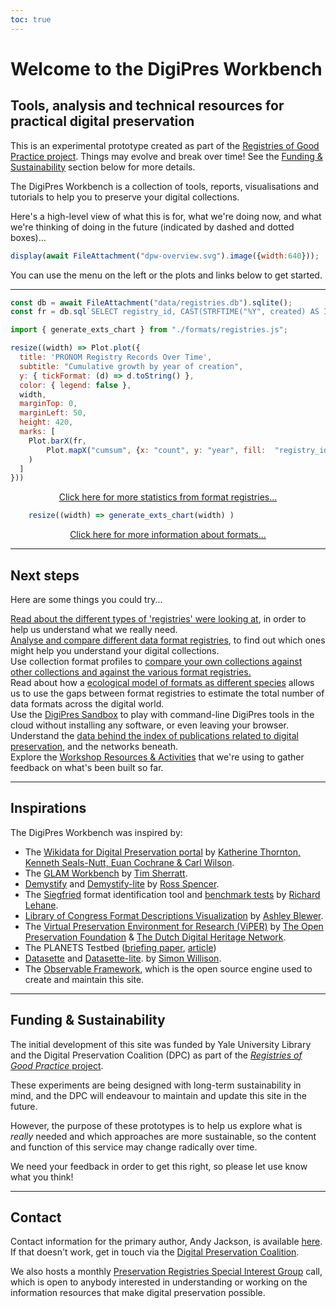 ```yaml
---
toc: true
---
```


# Welcome to the DigiPres Workbench

## Tools, analysis and technical resources for practical digital preservation

<div class="caution" label="Project Status">

This is an experimental prototype created as part of the [Registries of Good Practice project](https://github.com/digipres/registries-of-practice-project). Things may evolve and break over time! See the [Funding & Sustainability](#funding-%26-sustainability) section below for more details.

</div>

The DigiPres Workbench is a collection of tools, reports, visualisations and tutorials to help you to preserve your digital collections. 

Here's a high-level view of what this is for, what we're doing now, and what we're thinking of doing in the future (indicated by dashed and dotted boxes)...

```js
display(await FileAttachment("dpw-overview.svg").image({width:640}));
```

You can use the menu on the left or the plots and links below to get started.

---

```js
const db = await FileAttachment("data/registries.db").sqlite();
const fr = db.sql`SELECT registry_id, CAST(STRFTIME("%Y", created) AS INT) AS year, COUNT(*) as count FROM formats WHERE registry_id == 'pronom' GROUP BY year ORDER BY year;`;
```


```js
import { generate_exts_chart } from "./formats/registries.js";
```

<div class="grid grid-cols-2" style="grid-auto-rows: auto;">
  <div class="card">

```js
resize((width) => Plot.plot({
  title: 'PRONOM Registry Records Over Time',
  subtitle: "Cumulative growth by year of creation",
  y: { tickFormat: (d) => d.toString() },
  color: { legend: false },
  width,
  marginTop: 0,
  marginLeft: 50,
  height: 420,
  marks: [
    Plot.barX(fr, 
        Plot.mapX("cumsum", {x: "count", y: "year", fill:  "registry_id", tip: true, sort: { y: "-y" } })
    )
  ] 
}))
```

  <p style="text-align: center"><a href="./formats/format-index">Click here for more statistics from format registries...</a></p>
  </div>
  <div class="card">

```js
    resize((width) => generate_exts_chart(width) )
```

  <p style="text-align: center"><a href="./formats/">Click here for more information about formats...</a></p>
  </div>
</div>


---

## Next steps

Here are some things you could try...

<div class="grid grid-cols-4">
  <div class="card">
    <a href="./registries/">Read about the different types of 'registries' were looking at</a>, in order to help us understand what we really need.
  </div>
  <div class="card">
    <a href="./formats/">Analyse and compare different data format registries</a>, to find out which ones might help you understand your digital collections.
  </div>
  <div class="card">
    Use collection format profiles to <a href="./formats/profiles">compare your own collections against other collections and against the various format registries.</a>
  </div>
  <div class="card">
    Read about how a <a href="./formats/species">ecological model of formats as different species</a> allows us to use the gaps between format registries to estimate the total number of data formats across the digital world.
  </div>
  <div class="card">
    Use the <a href="./tools/sandbox">DigiPres Sandbox</a> to play with command-line DigiPres tools in the cloud without installing any software, or even leaving your browser.
  </div>
  <div class="card">
    Understand the <a href="./publications/">data behind the index of publications related to digital preservation</a>, and the networks beneath.
  </div>
  <div class="card">
    Explore the <a href="./workshops/">Workshop Resources & Activities</a> that we're using to gather feedback on what's been built so far.
  </div>
</div>


---

## Inspirations

The DigiPres Workbench was inspired by:

- The [Wikidata for Digital Preservation portal](https://wikidp.org/) by [Katherine Thornton, Kenneth Seals-Nutt, Euan Cochrane & Carl Wilson](https://wikidp.org/about).
- The [GLAM Workbench](https://glam-workbench.net/) by [Tim Sherratt](https://timsherratt.au/).
- [Demystify](http://exponentialdecay.co.uk/blog/demystify-lite-and-demystify-2-0-0-released/) and [Demystify-lite](https://ross-spencer.github.io/demystify-lite/) by [Ross Spencer](http://exponentialdecay.co.uk/).
- The [Siegfried](https://www.itforarchivists.com/siegfried) format identification tool and [benchmark tests](https://www.itforarchivists.com/siegfried/benchmarks) by [Richard Lehane](https://www.itforarchivists.com/).
- [Library of Congress Format Descriptions Visualization](https://bits.ashleyblewer.com/blog/2023/12/04/library-of-congress-format-description-visualization/) by [Ashley Blewer](https://ashleyblewer.com/).
- The [Virtual Preservation Environment for Research (ViPER)](https://viper.openpreservation.org/) by [The Open Preservation Foundation](https://openpreservation.org/) & [The Dutch Digital Heritage Network](https://netwerkdigitaalerfgoed.nl/en/).
- The PLANETS Testbed ([briefing paper](https://www.dcc.ac.uk/guidance/briefing-papers/technology-watch-papers/planets-testbed), [article](https://journal.code4lib.org/articles/83))
- [Datasette](https://datasette.io/) and [Datasette-lite](https://lite.datasette.io/).
 by [Simon Willison](https://simonwillison.net/).
 - The [Observable Framework](https://observablehq.com/framework/), which is the open source engine used to create and maintain this site.

---

## Funding & Sustainability

The initial development of this site was funded by Yale University Library and the Digital Preservation Coalition (DPC) as part of the [_Registries of Good Practice_ project](https://github.com/digipres/registries-of-practice-project).

<div class="warning">

These experiments are being designed with long-term sustainability in mind, and the DPC will endeavour to maintain and update this site in the future. 

However, the purpose of these prototypes is to help us explore what is _really_ needed and which approaches are more sustainable, so the content and function of this service may change radically over time. 

We need your feedback in order to get this right, so please let use know what you think!

</div>

---

## Contact

Contact information for the primary author, Andy Jackson, is available [here](https://anjackson.net/). If that doesn't work, get in touch via the [Digital Preservation Coalition](https://www.dpconline.org/).

We also hosts a monthly [Preservation Registries Special Interest Group](https://www.dpconline.org/digipres/pr-sig) call, which is open to anybody interested in understanding or working on the information resources that make digital preservation possible.